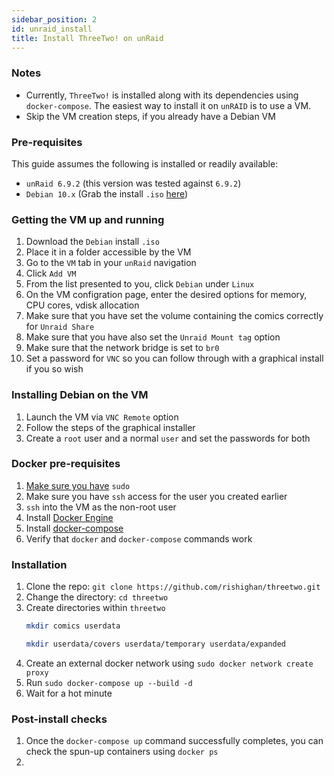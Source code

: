 ```yaml
---
sidebar_position: 2 
id: unraid_install
title: Install ThreeTwo! on unRaid
---
```


### Notes

- Currently, `ThreeTwo!` is installed along with its dependencies using `docker-compose`. The easiest way to install it on `unRAID` is to use a VM.
- Skip the VM creation steps, if you already have a Debian VM

### Pre-requisites

This guide assumes the following is installed or readily available:

- `unRaid 6.9.2` (this version was tested against `6.9.2`)
- `Debian 10.x` (Grab the install `.iso` [here](https://cdimage.debian.org/debian-cd/current/amd64/iso-cd/debian-11.1.0-amd64-netinst.iso))

### Getting the VM up and running

1. Download the `Debian` install `.iso`
2. Place it in a folder accessible by the VM
3. Go to the `VM` tab in your `unRaid` navigation
4. Click `Add VM`
5. From the list presented to you, click `Debian` under `Linux`
6. On the VM configration page, enter the desired options for memory, CPU cores, vdisk allocation
7. Make sure that you have set the volume containing the comics correctly for `Unraid Share`
8. Make sure that you have also set the `Unraid Mount tag` option
9. Make sure that the network bridge is set to `br0`
10. Set a password for `VNC` so you can follow through with a graphical install if you so wish

### Installing Debian on the VM

1. Launch the VM via `VNC Remote` option
2. Follow the steps of the graphical installer
3. Create a `root` user and a normal `user` and set the passwords for both
   
### Docker pre-requisites

1. [Make sure you have](https://unix.stackexchange.com/questions/354928/bash-sudo-command-not-found) `sudo`
2. Make sure you have `ssh` access for the user you created earlier
3. `ssh` into the VM as the non-root user
4. Install [Docker Engine](https://docs.docker.com/engine/install/debian/)
5. Install [docker-compose](https://docs.docker.com/compose/install/#install-compose-on-linux-systems)
6. Verify that `docker` and `docker-compose` commands work

### Installation

1. Clone the repo: `git clone https://github.com/rishighan/threetwo.git`
2. Change the directory: `cd threetwo`
3. Create directories within `threetwo`
    ```bash
    mkdir comics userdata

    mkdir userdata/covers userdata/temporary userdata/expanded
    ```
4. Create an external docker network using `sudo docker network create proxy`
5. Run `sudo docker-compose up --build -d`
6. Wait for a hot minute

### Post-install checks

1. Once the `docker-compose up` command successfully completes, you can check the spun-up containers using `docker ps`
2. 
